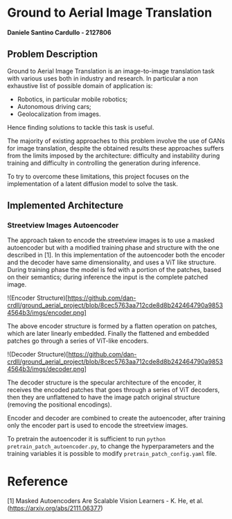 # Ground to Aerial Image Translation
#### Daniele Santino Cardullo - 2127806

## Problem Description
Ground to Aerial Image Translation is an image-to-image translation task with various uses both in industry and research. In particular a non exhaustive list of possible domain of application is:
- Robotics, in particular mobile robotics;
- Autonomous driving cars;
- Geolocalization from images.

Hence finding solutions to tackle this task is useful.

The majority of existing approaches to this problem involve the use of GANs for image translation, despite the obtained results these approaches suffers from the limits imposed by the architecture: difficulty and instability during training and difficulty in controlling the generation during inference. 

To try to overcome these limitations, this project focuses on the implementation of a latent diffusion model to solve the task.

## Implemented Architecture
### Streetview Images Autoencoder
The approach taken to encode the streetview images is to use a masked autoencoder but with a modified training phase and structure with the one described in [1]. In this implementation of the autoencoder both the encoder and the decoder have same dimensionality, and uses a ViT like structure. During training phase the model is fed with a portion of the patches, based on their semantics; during inference the input is the complete patched image.

!(Encoder Structure)[https://github.com/dan-crdll/ground_aerial_project/blob/8cec5763aa712cde8d8b242464790a98534564b3/imgs/encoder.png]

The above encoder structure is formed by a flatten operation on patches, which are later linearly embedded. Finally the flattened and embedded patches go through a series of ViT-like encoders.

!(Decoder Structure)[https://github.com/dan-crdll/ground_aerial_project/blob/8cec5763aa712cde8d8b242464790a98534564b3/imgs/decoder.png]

The decoder structure is the specular architecture of the encoder, it receives the encoded patches that goes through a series of ViT decoders, then they are unflattened to have the image patch original structure (removing the positional encodings).

Encoder and decoder are combined to create the autoencoder, after training only the encoder part is used to encode the streetview images.

To pretrain the autoencoder it is sufficient to run `python pretrain_patch_autoencoder.py`, to change the hyperparameters and the training variables it is possible to modify `pretrain_patch_config.yaml` file.


# Reference
[1] Masked Autoencoders Are Scalable Vision Learners - K. He, et al. (https://arxiv.org/abs/2111.06377)

